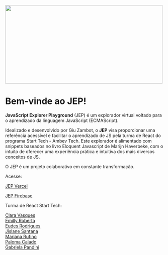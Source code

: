 <img src="https://i.ibb.co/JpTGPMb/JEP-2.png" width="500" height="250">
<h1>Bem-vinde ao JEP!</h1>
<p><strong>JavaScript Explorer Playground</strong> (JEP) é um explorador virtual voltado para o aprendizado da linguagem JavaScript (ECMAScript).</p>
<p>Idealizado e desenvolvido por Giu Zambot, o <strong>JEP</strong> visa proporcionar uma referência acessível e facilitar o aprendizado de JS pela turma de React do programa Start Tech - Ambev Tech. Este explorador é alimentado com snippets baseados no livro Eloquent Javascript de Marijn Haverbeke, com o intuito de oferecer uma experiência prática e intuitiva dos mais diversos conceitos de JS.</p>
<p>O JEP é um projeto colaborativo em constante transformação.</p>
<p>Acesse: </p>

[JEP Vercel](https://jep.vercel.app/)

[JEP Firebase](https://jsexplorer-d8b90.web.app/)

<p>Turma de React Start Tech:</p>

[Clara Vasques](https://github.com/clvasques)<br>
[Emilly Roberta](https://github.com/EmillyRoberta)<br>
[Eudes Rodrigues](https://github.com/eron300)<br>
[Jislane Santana](https://github.com/Jislanes)<br>
[Mariana Rufino](https://github.com/mari-rufino-g)<br>
[Paloma Calado](https://github.com/palomacalado)<br>
[Gabriela Pandini](https://github.com/gabpandini)<br>

